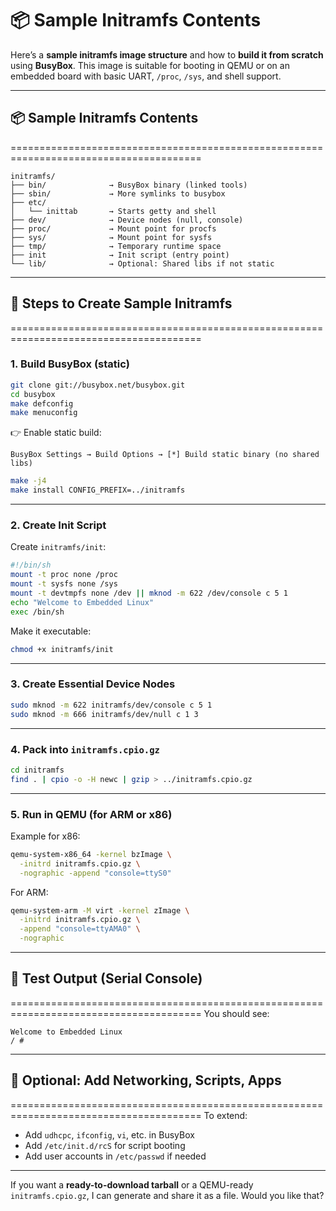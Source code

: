 📦 Sample Initramfs Contents
=======================================================================================
Here’s a **sample initramfs image structure** and how to **build it from scratch** using **BusyBox**. This image is suitable for booting in QEMU or on an embedded board with basic UART, `/proc`, `/sys`, and shell support.

---

## 📦 Sample Initramfs Contents
=======================================================================================
```
initramfs/
├── bin/              → BusyBox binary (linked tools)
├── sbin/             → More symlinks to busybox
├── etc/
│   └── inittab       → Starts getty and shell
├── dev/              → Device nodes (null, console)
├── proc/             → Mount point for procfs
├── sys/              → Mount point for sysfs
├── tmp/              → Temporary runtime space
├── init              → Init script (entry point)
└── lib/              → Optional: Shared libs if not static
```

---

## 🔨 Steps to Create Sample Initramfs
=======================================================================================
### 1. **Build BusyBox (static)**

```bash
git clone git://busybox.net/busybox.git
cd busybox
make defconfig
make menuconfig
```

👉 Enable static build:

```
BusyBox Settings → Build Options → [*] Build static binary (no shared libs)
```

```bash
make -j4
make install CONFIG_PREFIX=../initramfs
```

---

### 2. **Create Init Script**

Create `initramfs/init`:

```sh
#!/bin/sh
mount -t proc none /proc
mount -t sysfs none /sys
mount -t devtmpfs none /dev || mknod -m 622 /dev/console c 5 1
echo "Welcome to Embedded Linux"
exec /bin/sh
```

Make it executable:

```sh
chmod +x initramfs/init
```

---

### 3. **Create Essential Device Nodes**

```bash
sudo mknod -m 622 initramfs/dev/console c 5 1
sudo mknod -m 666 initramfs/dev/null c 1 3
```

---

### 4. **Pack into `initramfs.cpio.gz`**

```bash
cd initramfs
find . | cpio -o -H newc | gzip > ../initramfs.cpio.gz
```

---

### 5. **Run in QEMU (for ARM or x86)**

Example for x86:

```bash
qemu-system-x86_64 -kernel bzImage \
  -initrd initramfs.cpio.gz \
  -nographic -append "console=ttyS0"
```

For ARM:

```bash
qemu-system-arm -M virt -kernel zImage \
  -initrd initramfs.cpio.gz \
  -append "console=ttyAMA0" \
  -nographic
```

---

## 🧪 Test Output (Serial Console)
=======================================================================================
You should see:

```
Welcome to Embedded Linux
/ #
```

---

## 🧩 Optional: Add Networking, Scripts, Apps
=======================================================================================
To extend:

* Add `udhcpc`, `ifconfig`, `vi`, etc. in BusyBox
* Add `/etc/init.d/rcS` for script booting
* Add user accounts in `/etc/passwd` if needed

---

If you want a **ready-to-download tarball** or a QEMU-ready `initramfs.cpio.gz`, I can generate and share it as a file. Would you like that?

